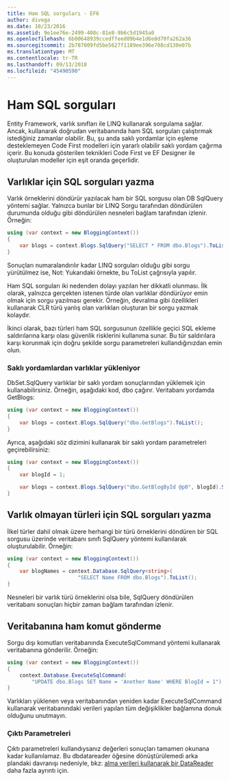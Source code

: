 ```yaml
---
title: Ham SQL sorguları - EF6
author: divega
ms.date: 10/23/2016
ms.assetid: 9e1ee76e-2499-408c-81e8-9b6c5d1945a0
ms.openlocfilehash: 6b00648939ccedffeed09b4e1d6e8d70fa262a36
ms.sourcegitcommit: 2b787009fd5be5627f1189ee396e708cd130e07b
ms.translationtype: MT
ms.contentlocale: tr-TR
ms.lasthandoff: 09/13/2018
ms.locfileid: "45490590"
---
```

# <a name="raw-sql-queries"></a>Ham SQL sorguları
Entity Framework, varlık sınıfları ile LINQ kullanarak sorgulama sağlar. Ancak, kullanarak doğrudan veritabanında ham SQL sorguları çalıştırmak istediğiniz zamanlar olabilir. Bu, şu anda saklı yordamlar için eşleme desteklemeyen Code First modelleri için yararlı olabilir saklı yordam çağırma içerir. Bu konuda gösterilen teknikleri Code First ve EF Designer ile oluşturulan modeller için eşit oranda geçerlidir.  

## <a name="writing-sql-queries-for-entities"></a>Varlıklar için SQL sorguları yazma  

Varlık örneklerini döndürür yazılacak ham bir SQL sorgusu olan DB SqlQuery yöntemi sağlar. Yalnızca bunlar bir LINQ Sorgu tarafından döndürülen durumunda olduğu gibi döndürülen nesneleri bağlam tarafından izlenir. Örneğin:  

``` csharp  
using (var context = new BloggingContext())
{
    var blogs = context.Blogs.SqlQuery("SELECT * FROM dbo.Blogs").ToList();
}
```  

Sonuçları numaralandırılır kadar LINQ sorguları olduğu gibi sorgu yürütülmez ise, Not: Yukarıdaki örnekte, bu ToList çağrısıyla yapılır.  

Ham SQL sorguları iki nedenden dolayı yazılan her dikkatli olunması. İlk olarak, yalnızca gerçekten istenen türde olan varlıklar döndürüyor emin olmak için sorgu yazılması gerekir. Örneğin, devralma gibi özellikleri kullanarak CLR türü yanlış olan varlıkları oluşturan bir sorgu yazmak kolaydır.  

İkinci olarak, bazı türleri ham SQL sorgusunun özellikle geçici SQL ekleme saldırılarına karşı olası güvenlik risklerini kullanıma sunar. Bu tür saldırılara karşı korunmak için doğru şekilde sorgu parametreleri kullandığınızdan emin olun.  

### <a name="loading-entities-from-stored-procedures"></a>Saklı yordamlardan varlıklar yükleniyor  

DbSet.SqlQuery varlıklar bir saklı yordam sonuçlarından yüklemek için kullanabilirsiniz. Örneğin, aşağıdaki kod, dbo çağırır. Veritabanı yordamda GetBlogs:  

``` csharp
using (var context = new BloggingContext())
{
    var blogs = context.Blogs.SqlQuery("dbo.GetBlogs").ToList();
}
```  

Ayrıca, aşağıdaki söz dizimini kullanarak bir saklı yordam parametreleri geçirebilirsiniz:  

``` csharp
using (var context = new BloggingContext())
{
    var blogId = 1;

    var blogs = context.Blogs.SqlQuery("dbo.GetBlogById @p0", blogId).Single();
}
```  

## <a name="writing-sql-queries-for-non-entity-types"></a>Varlık olmayan türleri için SQL sorguları yazma  

İlkel türler dahil olmak üzere herhangi bir türü örneklerini döndüren bir SQL sorgusu üzerinde veritabanı sınıfı SqlQuery yöntemi kullanılarak oluşturulabilir. Örneğin:  

``` csharp
using (var context = new BloggingContext())
{
    var blogNames = context.Database.SqlQuery<string>(
                       "SELECT Name FROM dbo.Blogs").ToList();
}
```  

Nesneleri bir varlık türü örneklerini olsa bile, SqlQuery döndürülen veritabanı sonuçları hiçbir zaman bağlam tarafından izlenir.  

## <a name="sending-raw-commands-to-the-database"></a>Veritabanına ham komut gönderme  

Sorgu dışı komutları veritabanında ExecuteSqlCommand yöntemi kullanarak veritabanına gönderilir. Örneğin:  

``` csharp
using (var context = new BloggingContext())
{
    context.Database.ExecuteSqlCommand(
        "UPDATE dbo.Blogs SET Name = 'Another Name' WHERE BlogId = 1");
}
```  

Varlıkları yüklenen veya veritabanından yeniden kadar ExecuteSqlCommand kullanarak veritabanındaki verileri yapılan tüm değişiklikler bağlamına donuk olduğunu unutmayın.  

### <a name="output-parameters"></a>Çıktı Parametreleri  

Çıktı parametreleri kullandıysanız değerleri sonuçları tamamen okunana kadar kullanılamaz. Bu dbdatareader öğesine dönüştürülemedi arka plandaki davranışı nedeniyle, bkz: [alma verileri kullanarak bir DataReader](http://go.microsoft.com/fwlink/?LinkID=398589) daha fazla ayrıntı için.  
